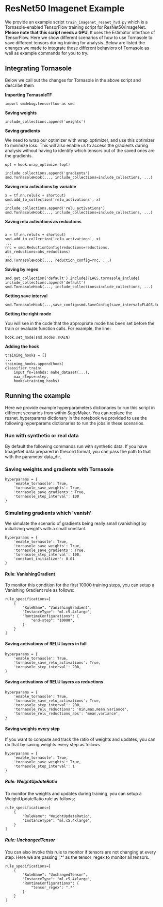 # ResNet50 Imagenet Example
We provide an example script `train_imagenet_resnet_hvd.py` which is a Tornasole-enabled TensorFlow training script for ResNet50/ImageNet.
**Please note that this script needs a GPU**.
It uses the Estimator interface of TensorFlow.
Here we show different scenarios of how to use Tornasole to
save different tensors during training for analysis.
Below are listed the changes we made to integrate these different
behaviors of Tornasole as well as example commands for you to try.

## Integrating Tornasole
Below we call out the changes for Tornasole in the above script and describe them

**Importing TornasoleTF**
```
import smdebug.tensorflow as smd
```
**Saving weights**
```
include_collections.append('weights')
```
**Saving gradients**

We need to wrap our optimizer with wrap_optimizer, and use this optimizer to minimize loss.
This will also enable us to access the gradients during analysis without having to identify which tensors out of the saved ones are the gradients.
```
opt = hook.wrap_optimizer(opt)

include_collections.append('gradients')
smd.TornasoleHook(..., include_collections=include_collections, ...)
```
**Saving relu activations by variable**
```
x = tf.nn.relu(x + shortcut)
smd.add_to_collection('relu_activations', x)
...
include_collections.append('relu_activations')
smd.TornasoleHook(..., include_collections=include_collections, ...)
```
**Saving relu activations as reductions**
```

x = tf.nn.relu(x + shortcut)
smd.add_to_collection('relu_activations', x)
...
rnc = smd.ReductionConfig(reductions=reductions, abs_reductions=abs_reductions)
...
smd.TornasoleHook(..., reduction_config=rnc, ...)
```
**Saving by regex**
```
smd.get_collection('default').include(FLAGS.tornasole_include)
include_collections.append('default')
smd.TornasoleHook(..., include_collections=include_collections, ...)
```
**Setting save interval**
```
smd.TornasoleHook(...,save_config=smd.SaveConfig(save_interval=FLAGS.tornasole_step_interval)...)
```
**Setting the right mode**

You will see in the code that the appropriate mode has been set before the train or evaluate function calls.
For example, the line:
```
hook.set_mode(smd.modes.TRAIN)
```

**Adding the hook**
```
training_hooks = []
...
training_hooks.append(hook)
classifier.train(
    input_fn=lambda: make_dataset(...),
    max_steps=nstep,
    hooks=training_hooks)
```

## Running the example
Here we provide example hyperparameters dictionaries to run this script in different scenarios from within SageMaker. You can replace the resnet_hyperparams dictionary in the notebook we provided to use the following hyperparams dictionaries to run the jobs in these scenarios.

### Run with synthetic or real data
By default the following commands run with synthetic data. If you have ImageNet data prepared in tfrecord format,
 you can pass the path to that with the parameter data_dir.

### Saving weights and gradients with Tornasole
```
hyperparams = {
    'enable_tornasole': True,
    'tornasole_save_weights': True,
    'tornasole_save_gradients': True,
    'tornasole_step_interval': 100
}
```

### Simulating gradients which 'vanish'
We simulate the scenario of gradients being really small (vanishing) by initializing weights with a small constant.

```
hyperparams = {
    'enable_tornasole': True,
    'tornasole_save_weights': True,
    'tornasole_save_gradients': True,
    'tornasole_step_interval': 100,
    'constant_initializer': 0.01
}
```
#### Rule: VanishingGradient
To monitor this condition for the first 10000 training steps, you can setup a Vanishing Gradient rule  as follows:

```
rule_specifications=[
    {
        "RuleName": "VanishingGradient",
        "InstanceType": "ml.c5.4xlarge",
        "RuntimeConfigurations": {
            "end-step": "10000",
        }
    }
]

```
#### Saving activations of RELU layers in full
```
hyperparams = {
    'enable_tornasole': True,
    'tornasole_save_relu_activations': True,
    'tornasole_step_interval': 200,
}
```
#### Saving activations of RELU layers as reductions
```
hyperparams = {
    'enable_tornasole': True,
    'tornasole_save_relu_activations': True,
    'tornasole_step_interval': 200,
    'tornasole_relu_reductions': 'min,max,mean,variance',
    'tornasole_relu_reductions_abs': 'mean,variance',
}
```
#### Saving weights every step
If you want to compute and track the ratio of weights and updates,
you can do that by saving weights every step as follows
```
hyperparams = {
    'enable_tornasole': True,
    'tornasole_save_weights': True,
    'tornasole_step_interval': 1
}
```
##### Rule: WeightUpdateRatio
To monitor the weights and updates during training, you can setup a WeightUpdateRatio rule as follows:

```
rule_specifications=[
    {
        "RuleName": "WeightUpdateRatio",
        "InstanceType": "ml.c5.4xlarge",
    }
]
```

##### Rule: UnchangedTensor
You can also invoke this rule to
monitor if tensors are not changing at every step. Here we are passing '.*' as the tensor_regex to monitor all tensors.
```
rule_specifications=[
    {
        "RuleName": "UnchangedTensor",
        "InstanceType": "ml.c5.4xlarge",
        "RuntimeConfigurations": {
            "tensor_regex": ".*"
        }
    }
]
```
